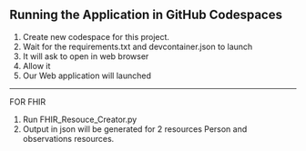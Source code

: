 
## Running the Application in GitHub Codespaces

1. Create new codespace for this project. 
2. Wait for the requirements.txt and devcontainer.json to launch
3. It will ask to open in web browser 
4. Allow it
5. Our Web application will launched
----------------------
FOR FHIR 
1. Run FHIR_Resouce_Creator.py
2. Output in json will be generated for 2 resources Person and observations resources.
